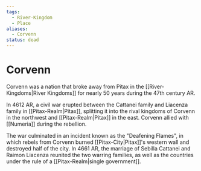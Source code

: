 ```yaml
---
tags:
  - River-Kingdom
  - Place
aliases:
  - Corvenn
status: dead
---
```

# Corvenn
Corvenn was a nation that broke away from Pitax in the [[River-Kingdoms|River Kingdoms]] for nearly 50 years during the 47th century AR.

In 4612 AR, a civil war erupted between the Cattanei family and Liacenza family in [[Pitax-Realm|Pitax]], splitting it into the rival kingdoms of Corvenn in the northwest and [[Pitax-Realm|Pitax]] in the east. Corvenn allied with [[Numeria]] during the rebellion.

The war culminated in an incident known as the "Deafening Flames", in which rebels from Corvenn burned [[Pitax-City|Pitax]]'s western wall and destroyed half of the city. In 4661 AR, the marriage of Sebilla Cattanei and Raimon Liacenza reunited the two warring families, as well as the countries under the rule of a [[Pitax-Realm|single government]].